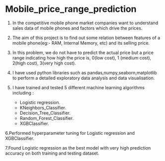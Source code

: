 # Mobile_price_range_prediction

1. In the competitive mobile phone market companies want to understand sales data of mobile phones and factors which drive the prices.

2. The aim of this project is to find out some relation between features of a mobile phone(eg:- RAM, Internal Memory, etc) and its selling price.

3. In this problem, we do not have to predict the actual price but a price range indicating how high the price is, 0(low cost), 1 (medium cost), 2(high cost), 3(very high cost).

4. I have used python libraries such as pandas,numpy,seaborn,matplotlib to perform a detailed exploratory data analysis and data visualisation.

5. I have trained and tested 5 different machine learning algorithms including :
   * Logistic regression.
   * KNeighbors_Classifier.
   * Decision_Tree_Classifier.
   * Random_Forest_Classifier.
   * XGBClassifier.
     
6.Performed hyperparameter tuning for Logistic regression and XGBClassifier.

7.Found Logistic regression as the best model with very high prediction accuracy on both training and testing  dataset.



